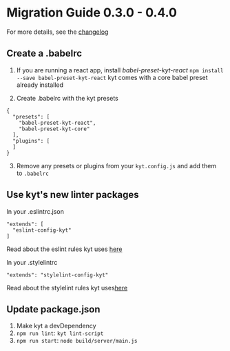 # Migration Guide 0.3.0 - 0.4.0
For more details, see the [changelog](/CHANGELOG.md)

## Create a .babelrc

1. If you are running a react app, install *babel-preset-kyt-react*
`npm install --save babel-preset-kyt-react`
kyt comes with a core babel preset already installed

2. Create .babelrc with the kyt presets

```
{
  "presets": [
    "babel-preset-kyt-react",
    "babel-preset-kyt-core"
  ],
  "plugins": [
  ]
}

```
3. Remove any presets or plugins from your `kyt.config.js` and add them to `.babelrc`

## Use kyt's new linter packages
In your .eslintrc.json
```
"extends": [
  "eslint-config-kyt"
]
```
Read about the eslint rules kyt uses [here](/packages/eslint-config-kyt)

In your .stylelintrc
```
"extends": "stylelint-config-kyt"
```
Read about the stylelint rules kyt uses[here](/packages/stylelint-config-kyt)


## Update package.json

1. Make kyt a devDependency
2. `npm run lint`: `kyt lint-script`
3. `npm run start`: `node build/server/main.js`
